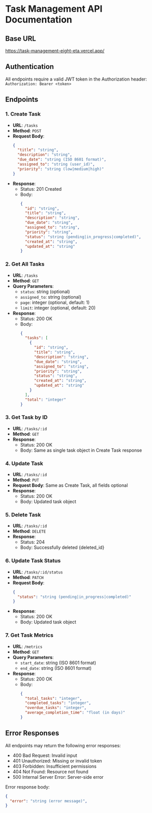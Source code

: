 # Task Management API Documentation

## Base URL
https://task-management-eight-eta.vercel.app/

## Authentication
All endpoints require a valid JWT token in the Authorization header:
`Authorization: Bearer <token>`

## Endpoints

### 1. Create Task
- **URL**: `/tasks`
- **Method**: `POST`
- **Request Body**:
  ```json
  {
    "title": "string",
    "description": "string",
    "due_date": "string (ISO 8601 format)",
    "assigned_to": "string (user_id)",
    "priority": "string (low|medium|high)"
  }
  ```
- **Response**: 
  - Status: 201 Created
  - Body: 
    ```json
    {
      "id": "string",
      "title": "string",
      "description": "string",
      "due_date": "string",
      "assigned_to": "string",
      "priority": "string",
      "status": "string (pending|in_progress|completed)",
      "created_at": "string",
      "updated_at": "string"
    }
    ```

### 2. Get All Tasks
- **URL**: `/tasks`
- **Method**: `GET`
- **Query Parameters**:
  - `status`: string (optional)
  - `assigned_to`: string (optional)
  - `page`: integer (optional, default: 1)
  - `limit`: integer (optional, default: 20)
- **Response**:
  - Status: 200 OK
  - Body:
    ```json
    {
      "tasks": [
        {
          "id": "string",
          "title": "string",
          "description": "string",
          "due_date": "string",
          "assigned_to": "string",
          "priority": "string",
          "status": "string",
          "created_at": "string",
          "updated_at": "string"
        }
      ],
      "total": "integer"
    }
    ```

### 3. Get Task by ID
- **URL**: `/tasks/:id`
- **Method**: `GET`
- **Response**:
  - Status: 200 OK
  - Body: Same as single task object in Create Task response

### 4. Update Task
- **URL**: `/tasks/:id`
- **Method**: `PUT`
- **Request Body**: Same as Create Task, all fields optional
- **Response**:
  - Status: 200 OK
  - Body: Updated task object

### 5. Delete Task
- **URL**: `/tasks/:id`
- **Method**: `DELETE`
- **Response**:
  - Status: 204
  - Body: Successfully deleted {deleted_id}

### 6. Update Task Status
- **URL**: `/tasks/:id/status`
- **Method**: `PATCH`
- **Request Body**:
  ```json
  {
    "status": "string (pending|in_progress|completed)"
  }
  ```
- **Response**:
  - Status: 200 OK
  - Body: Updated task object

### 7. Get Task Metrics
- **URL**: `/metrics`
- **Method**: `GET`
- **Query Parameters**:
  - `start_date`: string (ISO 8601 format)
  - `end_date`: string (ISO 8601 format)
- **Response**:
  - Status: 200 OK
  - Body:
    ```json
    {
      "total_tasks": "integer",
      "completed_tasks": "integer",
      "overdue_tasks": "integer",
      "average_completion_time": "float (in days)"
    }
    ```

## Error Responses
All endpoints may return the following error responses:

- 400 Bad Request: Invalid input
- 401 Unauthorized: Missing or invalid token
- 403 Forbidden: Insufficient permissions
- 404 Not Found: Resource not found
- 500 Internal Server Error: Server-side error

Error response body:
```json
{
  "error": "string (error message)",
}
```